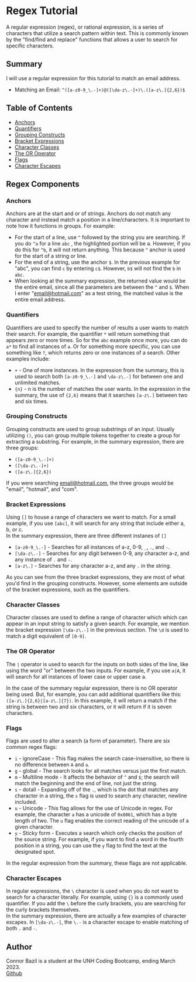 # Regex Tutorial

A regular expression (regex), or rational expression, is a series of characters that utilize a search pattern within text. This is commonly known by the "find/find and replace" functions that allows a user to search for specific characters. 

## Summary

I will use a regular expression for this tutorial to match an email address. 
* Matching an Email: ```^([a-z0-9_\.-]+)@([\da-z\.-]+)\.([a-z\.]{2,6})$```

## Table of Contents

- [Anchors](#anchors)
- [Quantifiers](#quantifiers)
- [Grouping Constructs](#grouping-constructs)
- [Bracket Expressions](#bracket-expressions)
- [Character Classes](#character-classes)
- [The OR Operator](#the-or-operator)
- [Flags](#flags)
- [Character Escapes](#character-escapes)

## Regex Components

### Anchors

Anchors are at the start and or of strings. Anchors do not match any character and instead match a position in a line/characters. It is important to note how it functions in groups. For example:
* For the start of a line, use ```^``` followed by the string you are searching. If you do ```^a``` for a line ```abc``` , the highlighted portion will be a. However, if you do this for ```^b```, it will not return anything. This because ```^``` anchor is used for the start of a string or line. 
* For the end of a string, use the anchor ```$```. In the previous example for "abc", you can find ```c``` by entering ```c$```. However, ```b$``` will not find the ```b``` in ```abc```. 
* When looking at the summary expression, the returned value would be the entire email, since all the parameters are between the ```^``` and ```$```. When I enter "email@hotmail.com" as a test string, the matched value is the entire email address. 

### Quantifiers

Quantifiers are used to specify the number of results a user wants to match their search. For example, the quantifier ```*``` will return something that appears zero or more times. So for the ```abc``` example once more, you can do ```a*``` to find all instances of ```a```. Or for something more specific, you can use something like ```?```, which returns zero or one instances of a search. Other examples include:
* ```+``` -  One of more instances. In the expression from the summary, this is used to search both ```[a-z0-9_\.-]``` and ```\da-z\.-]``` for between one and unlimited matches. 
* ```{n}``` - n is the number of matches the user wants. In the expression in the summary, the use of ```{2,6}``` means that it searches ```[a-z\.]``` between two and six times. 

### Grouping Constructs

Grouping constructs are used to group substrings of an input. Usually utilizing ```()```, you can group multiple tokens together to create a group for extracting a substring. For example, in the summary expression, there are three groups:
* ```([a-z0-9_\.-]+)```
* ```([\da-z\.-]+)```
* ```([a-z\.]{2,6})```</br>

If you were searching email@hotmail.com, the three groups would be "email", "hotmail", and "com".

### Bracket Expressions

Using ```[]``` to house a range of characters we want to match. For a small example, if you use ```[abc]```, it will search for any string that include either a, b, or c. </br>
In the summary expression, there are three different instanes of ```[]```
* ```[a-z0-9_\.-]``` - Searches for all instances of a-z, 0-9, ```_```, ```.```, and ```-```. 
* ```[\da-z\.-]``` - Searches for any digit between 0-9, any character a-z, and any instance of ```.``` and ```-```.
* ```[a-z\.]``` - Searches for any character a-z, and any ```.``` in the string. </br>

As you can see from the three bracket expressions, they are most of what you'd find in the grouping constructs. However, some elements are outside of the bracket expressions, such as the quantifiers. 

### Character Classes

Character classes are used to define a range of character which which can appear in an input string to satisfy a given search. For example, we mention the bracket expression ```[\da-z\.-]``` in the previous section. The ```\d``` is used to match a digit equivalent of ```[0-9]```. 

### The OR Operator

The ```|``` operator is used to search for the inputs on both sides of the line, like using the word "or" between the two inputs. For example, if you use ```a|A```, it will search for all instances of lower case or upper case a. 

In the case of the summary regular expression, there is no OR operator being used. But, for example, you can add additional quantifiers like this: ```([a-z\.]{2,6}|[a-z\.]{7})```. In this example, it will return a match if the string is between two and six characters, or it will return if it is seven characters. 

### Flags

Flags are used to alter a search (a form of parameter). There are six common regex flags:
* ```i``` - ignoreCase - This flag makes the search case-insensitive, so there is no difference between ```A``` and ```a```.
* ```g``` - global - The search looks for all matches versus just the first match. 
* ```m``` - Multiline mode - It affects the behavior of ```^``` and ```$```; the search will match the beginning and the end of line, not just the string. 
* ```s``` - dotall - Expanding off of the ```.```, which is the dot that matches any character in a string, the ```s``` flag is used to search any character, newline included. 
* ```u``` -  Unicode - This flag allows for the use of Unicode in regex. For example, the character ```a``` has a unicode of ```0x0061```, which has a byte length of two. The ```u``` flag enables the correct reading of the unicode of a given character. 
* ```y``` - Sticky form - Executes a search which only checks the position of the source string. For example, if you want to find a word in the fourth position in a string, you can use the ```y``` flag to find the text at the designated spot. </br>

In the regular expression from the summary, these flags are not applicable.

### Character Escapes

In regular expressions, the ```\``` character is used when you do not want to search for a character literally. For example, using ```{}``` is a commonly used quantifier. If you add the ```\``` before the curly brackets, you are searching for the curly brackets themselves. </br>
In the summary expression, there are actually a few examples of character escapes. In ```[\da-z\.-]```, the ```\.-``` is a character escape to enable matching of both ```.``` and ```-```. 

## Author

Connor Bazil is a student at the UNH Coding Bootcamp, ending March 2023. </br>
[Github](https://github.com/cbazil114)
